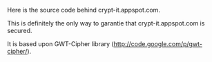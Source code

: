 Here is the source code behind crypt-it.appspot.com.

This is definitely the only way to garantie that crypt-it.appspot.com is secured.

It is based upon GWT-Cipher library (http://code.google.com/p/gwt-cipher/).
